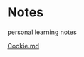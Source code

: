 # Notes
personal learning notes

[Cookie.md](https://github.com/SEPTEMBERx/Notes/blob/master/Cookie.md)
